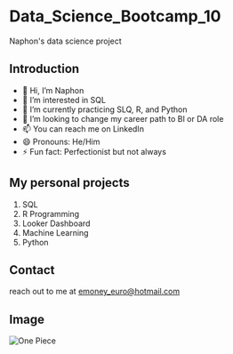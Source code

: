 # Data_Science_Bootcamp_10
Naphon's data science project

## Introduction
- 👋 Hi, I’m Naphon
- 👀 I’m interested in SQL
- 🌱 I’m currently practicing SLQ, R, and Python
- 💞️ I’m looking to change my career path to BI or DA role
- 📫 You can reach me on LinkedIn
- 😄 Pronouns: He/Him
- ⚡ Fun fact: Perfectionist but not always

## My personal projects
1. SQL
2. R Programming
3. Looker Dashboard
4. Machine Learning
5. Python

## Contact
reach out to me at emoney_euro@hotmail.com

## Image
![One Piece](https://static1.srcdn.com/wordpress/wp-content/uploads/2023/03/vegapunk-and-his-satellites-in-one-piece.jpg)
